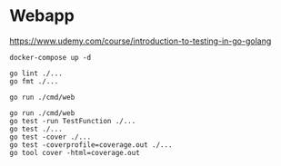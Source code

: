 # Webapp
 
https://www.udemy.com/course/introduction-to-testing-in-go-golang

```
docker-compose up -d
```

```
go lint ./...
go fmt ./...
```

```
go run ./cmd/web
```

```
go run ./cmd/web
go test -run TestFunction ./...
go test ./...
go test -cover ./...
go test -coverprofile=coverage.out ./...
go tool cover -html=coverage.out
```
